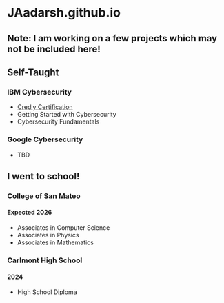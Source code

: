 # JAadarsh.github.io

## Note: I am working on a few projects which may not be included here!

## Self-Taught
### IBM Cybersecurity
- [Credly Certification](https://www.credly.com/users/aadarsh-joshi.2e9099b8)
- Getting Started with Cybersecurity
- Cybersecurity Fundamentals

### Google Cybersecurity
- TBD

## I went to school!
### College of San Mateo
#### Expected 2026
- Associates in Computer Science
- Associates in Physics
- Associates in Mathematics

### Carlmont High School
#### 2024
- High School Diploma
